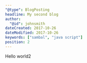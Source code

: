 ```yaml
---
"@type": BlogPosting
headline: My second blog
author:
  "@id": johnsmith
dateCreated: 2017-10-26
dateModified: 2017-10-26
keywords: ["sambal", "java script"]
position: 2
---
```


Hello world2